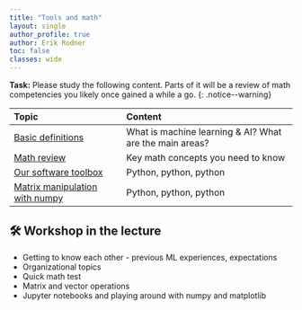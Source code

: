 ```yaml
---
title: "Tools and math"
layout: single
author_profile: true
author: Erik Rodner
toc: false
classes: wide
---
```


**Task:** Please study the following content. Parts of it will be a review of math
competencies you likely once gained a while a go.
{: .notice--warning} 


| Topic | Content | 
| :------------- |  :---------- |
| [Basic definitions](/modules/basic_definitions/basic_definitions.md) |  What is machine learning & AI? What are the main areas?  | 
| [Math review](/modules/math_essentials/math_essentials.md) |  Key math concepts you need to know | 
| [Our software toolbox](/modules/toolsetml/toolsetml.md) |  Python, python, python  | 
| [Matrix manipulation with numpy](/modules/numpy_essentials/numpy_essentials.md) |  Python, python, python  | 





## 🛠 Workshop in the lecture

* Getting to know each other - previous ML experiences, expectations
* Organizational topics
* Quick math test
* Matrix and vector operations
* Jupyter notebooks and playing around with numpy and matplotlib


